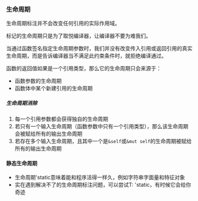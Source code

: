 ### 生命周期

生命周期标注并不会改变任何引用的实际作用域。

标记的生命周期只是为了取悦编译器，让编译器不要为难我们。

当通过函数签名指定生命周期参数时，我们并没有改变传入引用或返回引用的真实生命周期，而是告诉编译器当不满足此约束条件时，就拒绝编译通过。

函数的返回值如果是一个引用类型，那么它的生命周期只会来源于：

- 函数参数的生命周期
- 函数体中某个新建引用的生命周期

##### 生命周期消除

1. 每一个引用参数都会获得独自的生命周期
2. 若只有一个输入生命周期（函数参数中只有一个引用类型），那么该生命周期会被赋给所有的输出生命周期
3. 若存在多个输入生命周期，且其中一个是`&self`或`&mut self`的生命周期被赋给所有的输出生命周期

#### 静态生命周期

- 生命周期'static意味着能和程序活得一样久，例如字符串字面量和特征对象
- 实在遇到解决不了的生命周期标注问题，可以尝试T: 'static，有时候它会给你奇迹
